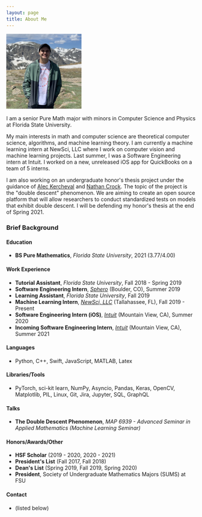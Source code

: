 ```yaml
---
layout: page
title: About Me
---
```


<img src="media/me.jpg" alt="me" style="width:200px;"/>


I am a senior Pure Math major with minors in Computer Science and Physics at Florida State University.

My main interests in math and computer science are theoretical computer science, algorithms, and machine learning theory. I am currently a machine learning intern at NewSci, LLC where I work on computer vision and machine learning projects. Last summer, I was a Software Engineering intern at Intuit. I worked on a new, unreleased iOS app for QuickBooks on a team of 5 interns.

I am also working on an undergraduate honor's thesis project under the guidance of [Alec Kercheval](https://www.math.fsu.edu/~kercheva/) and [Nathan Crock](https://www.sc.fsu.edu/people?uid=ndc08). The topic of the project is the "double descent" phenomenon. We are aiming to create an open source platform that will allow researchers to conduct standardized tests on models that exhibit double descent. I will be defending my honor's thesis at the end of Spring 2021.

### Brief Background

#### Education
* **BS Pure Mathematics**, *Florida State University*, 2021 (3.77/4.00)

#### Work Experience
* **Tutorial Assistant**, *Florida State University*, Fall 2018 - Spring 2019
* **Software Engineering Intern**, *[Sphero](https://sphero.com/)* (Boulder, CO), Summer 2019
* **Learning Assistant**, *Florida State University*, Fall 2019
* **Machine Learning Intern**, *[NewSci, LLC](newsci.ai)* (Tallahassee, FL), Fall 2019 - Present
* **Software Engineering Intern (iOS)**, *[Intuit](https://www.intuit.com/)* (Mountain View, CA), Summer 2020
* **Incoming Software Engineering Intern**, *[Intuit](https://www.intuit.com/)* (Mountain View, CA), Summer 2021

#### Languages
* Python, C++, Swift, JavaScript, MATLAB, Latex

#### Libraries/Tools
* PyTorch, sci-kit learn, NumPy, Asyncio, Pandas, Keras, OpenCV, Matplotlib, PIL, Linux, Git, Jira, Jupyter, SQL, GraphQL

#### Talks
* **The Double Descent Phenomenon**, *MAP 6939 - Advanced Seminar in Applied Mathematics (Machine Learning Seminar)*

#### Honors/Awards/Other
* **HSF Scholar** (2019 - 2020, 2020 - 2021)
* **President's List** (Fall 2017, Fall 2018)
* **Dean's List** (Spring 2019, Fall 2019, Spring 2020)
* **President**, Society of Undergraduate Mathematics Majors (SUMS) at FSU

#### Contact
* (listed below)

